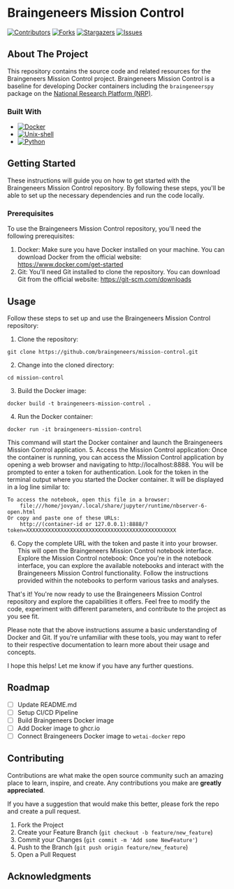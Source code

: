 # Braingeneers Mission Control

<!-- PROJECT SHIELDS -->
<!--
*** I'm using markdown "reference style" links for readability.
*** Reference links are enclosed in brackets [ ] instead of parentheses ( ).
*** See the bottom of this document for the declaration of the reference variables
*** for contributors-url, forks-url, etc. This is an optional, concise syntax you may use.
*** https://www.markdownguide.org/basic-syntax/#reference-style-links
-->
[![Contributors][contributors-shield]][contributors-url]
[![Forks][forks-shield]][forks-url]
[![Stargazers][stars-shield]][stars-url]
[![Issues][issues-shield]][issues-url]

<!-- ABOUT THE PROJECT -->
## About The Project
This repository contains the source code and related resources for the Braingeneers Mission Control project. Braingeneers Mission Control is a baseline for developing Docker containers including the `braingeneerspy` package on the [National Research Platform (NRP)](https://nationalresearchplatform.org).

### Built With

* [![Docker][docker-shield]][docker-url]
* [![Unix-shell][shell-shield]][shell-url]
* [![Python][python-shield]][python-url]

<!-- GETTING STARTED -->
## Getting Started
These instructions will guide you on how to get started with the Braingeneers Mission Control repository. By following these steps, you'll be able to set up the necessary dependencies and run the code locally.

### Prerequisites
To use the Braingeneers Mission Control repository, you'll need the following prerequisites:

1. Docker: Make sure you have Docker installed on your machine. You can download Docker from the official website: https://www.docker.com/get-started
2. Git: You'll need Git installed to clone the repository. You can download Git from the official website: https://git-scm.com/downloads

<!-- USAGE EXAMPLES -->
## Usage
Follow these steps to set up and use the Braingeneers Mission Control repository:

1. Clone the repository:
```
git clone https://github.com/braingeneers/mission-control.git
```

2. Change into the cloned directory:
```
cd mission-control
```

3. Build the Docker image:
```
docker build -t braingeneers-mission-control .
```

4. Run the Docker container:
```
docker run -it braingeneers-mission-control
```

This command will start the Docker container and launch the Braingeneers Mission Control application.
5. Access the Mission Control application:
Once the container is running, you can access the Mission Control application by opening a web browser and navigating to http://localhost:8888.
You will be prompted to enter a token for authentication. Look for the token in the terminal output where you started the Docker container. It will be displayed in a log line similar to:
```
To access the notebook, open this file in a browser:
    file:///home/jovyan/.local/share/jupyter/runtime/nbserver-6-open.html
Or copy and paste one of these URLs:
    http://(container-id or 127.0.0.1):8888/?token=XXXXXXXXXXXXXXXXXXXXXXXXXXXXXXXXXXXXXXXXXXXXXXXX
```

6. Copy the complete URL with the token and paste it into your browser. This will open the Braingeneers Mission Control notebook interface.
Explore the Mission Control notebook:
Once you're in the notebook interface, you can explore the available notebooks and interact with the Braingeneers Mission Control functionality. Follow the instructions provided within the notebooks to perform various tasks and analyses.

That's it! You're now ready to use the Braingeneers Mission Control repository and explore the capabilities it offers. Feel free to modify the code, experiment with different parameters, and contribute to the project as you see fit.

Please note that the above instructions assume a basic understanding of Docker and Git. If you're unfamiliar with these tools, you may want to refer to their respective documentation to learn more about their usage and concepts.

I hope this helps! Let me know if you have any further questions.

<!-- ROADMAP -->
## Roadmap

- [ ] Update README.md
- [ ] Setup CI/CD Pipeline
- [ ] Build Braingeneers Docker image
- [ ] Add Docker image to ghcr.io
- [ ] Connect Braingeneers Docker image to `wetai-docker` repo

<!-- CONTRIBUTING -->
## Contributing

Contributions are what make the open source community such an amazing place to learn, inspire, and create. Any contributions you make are **greatly appreciated**.

If you have a suggestion that would make this better, please fork the repo and create a pull request.

1. Fork the Project
2. Create your Feature Branch (`git checkout -b feature/new_feature`)
3. Commit your Changes (`git commit -m 'Add some NewFeature'`)
4. Push to the Branch (`git push origin feature/new_feature`)
5. Open a Pull Request

<!-- ACKNOWLEDGMENTS -->
## Acknowledgments

<!-- MARKDOWN LINKS & IMAGES -->
<!-- https://www.markdownguide.org/basic-syntax/#reference-style-links -->
[contributors-shield]: https://img.shields.io/github/contributors/uw-ssec/wetai-mc?style=for-the-badge
[contributors-url]: https://github.com/uw-ssec/wetai-mc/graphs/contributors
[forks-shield]: https://img.shields.io/github/forks/uw-ssec/wetai-mc?style=for-the-badge
[forks-url]: https://github.com/uw-ssec/wetai-mc/network/members
[stars-shield]: https://img.shields.io/github/stars/uw-ssec/wetai-mc?style=for-the-badge
[stars-url]: https://github.com/uw-ssec/wetai-mc/stargazers
[issues-shield]: https://img.shields.io/github/issues/uw-ssec/wetai-mc?style=for-the-badge
[issues-url]: https://github.com/uw-ssec/wetai-mc/issues

[docker-shield]: https://img.shields.io/badge/Docker-0db7ed?style=for-the-badge&logo=docker&logoColor=white
[docker-url]: https://www.docker.com/
[shell-shield]: https://img.shields.io/badge/Shell-4eaa25?style=for-the-badge&logo=gnubash&logoColor=white
[shell-url]: https://www.opengroup.org
[python-shield]: https://img.shields.io/badge/Python-646464?style=for-the-badge&logo=python&logoColor=white
[python-url]: https://www.python.org
